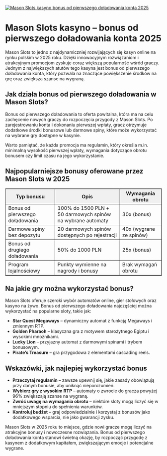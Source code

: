 [![Mason Slots kasyno bonus od pierwszego doładowania konta 2025](https://123-caf.pages.dev/gitsignup.png)](https://vrmoo.ru/Bt82HjjY)

<h1>Mason Slots kasyno – bonus od pierwszego doładowania konta 2025</h1> <p>Mason Slots to jedno z najdynamiczniej rozwijających się kasyn online na rynku polskim w 2025 roku. Dzięki innowacyjnym rozwiązaniom i atrakcyjnym promocjom zyskuje coraz większą popularność wśród graczy. Jednym z największych atutów tego kasyna jest bonus od pierwszego doładowania konta, który pozwala na znaczące powiększenie środków na grę oraz zwiększa szanse na wygraną.</p>  <h2>Jak działa bonus od pierwszego doładowania w Mason Slots?</h2> <p>Bonus od pierwszego doładowania to oferta powitalna, która ma na celu zachęcenie nowych graczy do rozpoczęcia przygody z Mason Slots. Po zarejestrowaniu konta i dokonaniu pierwszej wpłaty, gracz otrzymuje dodatkowe środki bonusowe lub darmowe spiny, które może wykorzystać na wybrane gry dostępne w kasynie.</p> <p>Warto pamiętać, że każda promocja ma regulamin, który określa m.in. minimalną wysokość pierwszej wpłaty, wymagania dotyczące obrotu bonusem czy limit czasu na jego wykorzystanie.</p>  <h2>Najpopularniejsze bonusy oferowane przez Mason Slots w 2025</h2> <table border="1" cellpadding="8" cellspacing="0" style="border-collapse: collapse; width: 100%; max-width: 600px;">   <thead>     <tr style="background-color: #f0f0f0;">       <th>Typ bonusu</th>       <th>Opis</th>       <th>Wymagania obrotu</th>     </tr>   </thead>   <tbody>     <tr>       <td>Bonus od pierwszego doładowania</td>       <td>100% do 1500 PLN + 50 darmowych spinów na wybrane automaty</td>       <td>30x (bonus)</td>     </tr>     <tr>       <td>Darmowe spiny bez depozytu</td>       <td>20 darmowych spinów dostępnych po rejestracji</td>       <td>40x (wygrane ze spinów)</td>     </tr>     <tr>       <td>Bonus od drugiego doładowania</td>       <td>50% do 1000 PLN</td>       <td>25x (bonus)</td>     </tr>     <tr>       <td>Program lojalnościowy</td>       <td>Punkty wymienne na nagrody i bonusy</td>       <td>Brak wymagań obrotu</td>     </tr>   </tbody> </table>  <h2>Na jakie gry można wykorzystać bonus?</h2> <p>Mason Slots oferuje szeroki wybór automatów online, gier stołowych oraz kasyno na żywo. Bonus od pierwszego doładowania najczęściej można wykorzystać na popularne sloty, takie jak:</p> <ul>   <li><strong>Star Quest Megaways</strong> – dynamiczny automat z funkcją Megaways i zmiennym RTP.</li>   <li><strong>Golden Pharaoh</strong> – klasyczna gra z motywem starożytnego Egiptu i wysokimi mnożnikami.</li>   <li><strong>Lucky Lion</strong> – przyjazny automat z darmowymi spinami i trybem bonusowym.</li>   <li><strong>Pirate’s Treasure</strong> – gra przygodowa z elementami cascading reels.</li> </ul>  <h2>Wskazówki, jak najlepiej wykorzystać bonus</h2> <ul>   <li><strong>Przeczytaj regulamin</strong> – zawsze upewnij się, jakie zasady obowiązują przy danym bonusie, aby uniknąć nieporozumień.</li>   <li><strong>Wybierz gry z wysokim RTP</strong> – automaty o zwrocie do gracza powyżej 96% zwiększają szanse na wygraną.</li>   <li><strong>Zwróć uwagę na wymagania obrotu</strong> – niektóre sloty mogą liczyć się w mniejszym stopniu do spełnienia warunków.</li>   <li><strong>Kontroluj budżet</strong> – graj odpowiedzialnie i korzystaj z bonusów jako dodatkowego wsparcia, nie jako gwarancji zysku.</li> </ul>  <p>Mason Slots w 2025 roku to miejsce, gdzie nowi gracze mogą liczyć na atrakcyjne bonusy i nowoczesne rozwiązania. Bonus od pierwszego doładowania konta stanowi świetną okazję, by rozpocząć przygodę z kasynem z dodatkowym kapitałem, zwiększającym emocje i potencjalne wygrane.</p>